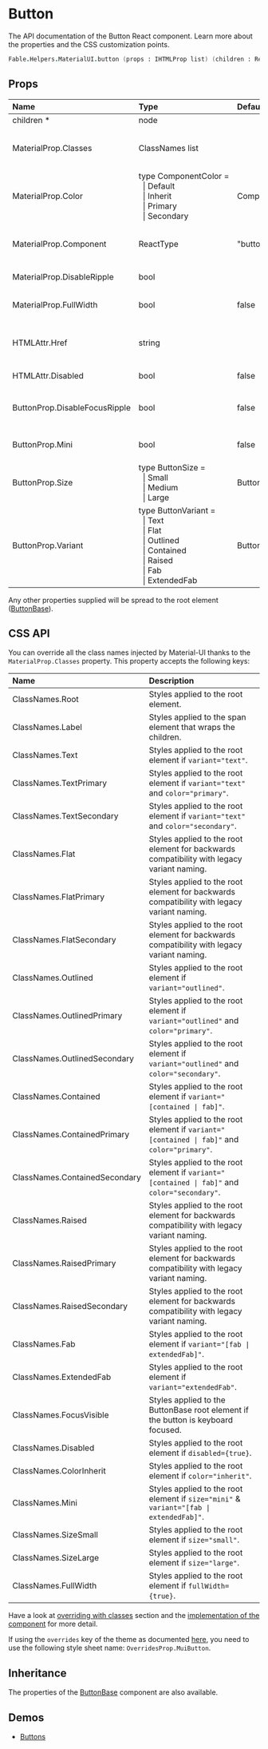 # Button

<p class="description">The API documentation of the Button React component. Learn more about the properties and the CSS customization points.</p>

```fsharp
Fable.Helpers.MaterialUI.button (props : IHTMLProp list) (children : ReactElement list) : ReactElement
```



## Props

| Name | Type | Default | Description |
|:-----|:-----|:--------|:------------|
| <span class="prop-name required">children *</span> | <span class="prop-type">node</span> |   | The content of the button. |
| <span class="prop-name">MaterialProp.Classes</span> | <span class="prop-type">ClassNames list</span> |   | Override or extend the styles applied to the component.  See CSS API below for more details.  |
| <span class="prop-name">MaterialProp.Color</span> | <span class="prop-type">type&nbsp;ComponentColor&nbsp;=<br>&nbsp;&nbsp;&#124;&nbsp;Default<br>&nbsp;&nbsp;&#124;&nbsp;Inherit<br>&nbsp;&nbsp;&#124;&nbsp;Primary<br>&nbsp;&nbsp;&#124;&nbsp;Secondary<br></span> | <span class="prop-default">ComponentColor.Default</span> | The color of the component. It supports those theme colors that make sense for this component. |
| <span class="prop-name">MaterialProp.Component</span> | <span class="prop-type">ReactType</span> | <span class="prop-default">"button"</span> | The component used for the root node. Either a string to use a DOM element or a component. |
| <span class="prop-name">MaterialProp.DisableRipple</span> | <span class="prop-type">bool</span> |   | If `true`, the ripple effect will be disabled. |
| <span class="prop-name">MaterialProp.FullWidth</span> | <span class="prop-type">bool</span> | <span class="prop-default">false</span> | If `true`, the button will take up the full width of its container. |
| <span class="prop-name">HTMLAttr.Href</span> | <span class="prop-type">string</span> |   | The URL to link to when the button is clicked. If defined, an `a` element will be used as the root node. |
| <span class="prop-name">HTMLAttr.Disabled</span> | <span class="prop-type">bool</span> | <span class="prop-default">false</span> | If `true`, the button will be disabled. |
| <span class="prop-name">ButtonProp.DisableFocusRipple</span> | <span class="prop-type">bool</span> | <span class="prop-default">false</span> | If `true`, the  keyboard focus ripple will be disabled. `MaterialProp.DisableRipple` must also be true. |
| <span class="prop-name">ButtonProp.Mini</span> | <span class="prop-type">bool</span> | <span class="prop-default">false</span> | If `true`, and `Variant` is `Fab`, will use mini floating action button styling. |
| <span class="prop-name">ButtonProp.Size</span> | <span class="prop-type">type&nbsp;ButtonSize&nbsp;=<br>&nbsp;&nbsp;&#124;&nbsp;Small<br>&nbsp;&nbsp;&#124;&nbsp;Medium<br>&nbsp;&nbsp;&#124;&nbsp;Large<br></span> | <span class="prop-default">ButtonSize.Medium</span> | The size of the button. `Small` is equivalent to the dense button styling. |
| <span class="prop-name">ButtonProp.Variant</span> | <span class="prop-type">type&nbsp;ButtonVariant&nbsp;=<br>&nbsp;&nbsp;&#124;&nbsp;Text<br>&nbsp;&nbsp;&#124;&nbsp;Flat<br>&nbsp;&nbsp;&#124;&nbsp;Outlined<br>&nbsp;&nbsp;&#124;&nbsp;Contained<br>&nbsp;&nbsp;&#124;&nbsp;Raised<br>&nbsp;&nbsp;&#124;&nbsp;Fab<br>&nbsp;&nbsp;&#124;&nbsp;ExtendedFab<br></span> | <span class="prop-default">ButtonVariant.Text</span> | The variant to use. __WARNING__: `Flat` and `Raised` are deprecated. Instead use `Text` and `Contained` respectively. |

Any other properties supplied will be spread to the root element ([ButtonBase](#/api/button-base)).

## CSS API

You can override all the class names injected by Material-UI thanks to the `MaterialProp.Classes` property.
This property accepts the following keys:


| Name | Description |
|:-----|:------------|
| <span class="prop-name">ClassNames.Root</span> | Styles applied to the root element.
| <span class="prop-name">ClassNames.Label</span> | Styles applied to the span element that wraps the children.
| <span class="prop-name">ClassNames.Text</span> | Styles applied to the root element if `variant="text"`.
| <span class="prop-name">ClassNames.TextPrimary</span> | Styles applied to the root element if `variant="text"` and `color="primary"`.
| <span class="prop-name">ClassNames.TextSecondary</span> | Styles applied to the root element if `variant="text"` and `color="secondary"`.
| <span class="prop-name">ClassNames.Flat</span> | Styles applied to the root element for backwards compatibility with legacy variant naming.
| <span class="prop-name">ClassNames.FlatPrimary</span> | Styles applied to the root element for backwards compatibility with legacy variant naming.
| <span class="prop-name">ClassNames.FlatSecondary</span> | Styles applied to the root element for backwards compatibility with legacy variant naming.
| <span class="prop-name">ClassNames.Outlined</span> | Styles applied to the root element if `variant="outlined"`.
| <span class="prop-name">ClassNames.OutlinedPrimary</span> | Styles applied to the root element if `variant="outlined"` and `color="primary"`.
| <span class="prop-name">ClassNames.OutlinedSecondary</span> | Styles applied to the root element if `variant="outlined"` and `color="secondary"`.
| <span class="prop-name">ClassNames.Contained</span> | Styles applied to the root element if `variant="[contained \| fab]"`.
| <span class="prop-name">ClassNames.ContainedPrimary</span> | Styles applied to the root element if `variant="[contained \| fab]"` and `color="primary"`.
| <span class="prop-name">ClassNames.ContainedSecondary</span> | Styles applied to the root element if `variant="[contained \| fab]"` and `color="secondary"`.
| <span class="prop-name">ClassNames.Raised</span> | Styles applied to the root element for backwards compatibility with legacy variant naming.
| <span class="prop-name">ClassNames.RaisedPrimary</span> | Styles applied to the root element for backwards compatibility with legacy variant naming.
| <span class="prop-name">ClassNames.RaisedSecondary</span> | Styles applied to the root element for backwards compatibility with legacy variant naming.
| <span class="prop-name">ClassNames.Fab</span> | Styles applied to the root element if `variant="[fab \| extendedFab]"`.
| <span class="prop-name">ClassNames.ExtendedFab</span> | Styles applied to the root element if `variant="extendedFab"`.
| <span class="prop-name">ClassNames.FocusVisible</span> | Styles applied to the ButtonBase root element if the button is keyboard focused.
| <span class="prop-name">ClassNames.Disabled</span> | Styles applied to the root element if `disabled={true}`.
| <span class="prop-name">ClassNames.ColorInherit</span> | Styles applied to the root element if `color="inherit"`.
| <span class="prop-name">ClassNames.Mini</span> | Styles applied to the root element if `size="mini"` & `variant="[fab \| extendedFab]"`.
| <span class="prop-name">ClassNames.SizeSmall</span> | Styles applied to the root element if `size="small"`.
| <span class="prop-name">ClassNames.SizeLarge</span> | Styles applied to the root element if `size="large"`.
| <span class="prop-name">ClassNames.FullWidth</span> | Styles applied to the root element if `fullWidth={true}`.

Have a look at [overriding with classes](#/customization/overrides) section
and the [implementation of the component](https://github.com/mui-org/material-ui/tree/master/packages/material-ui/src/Button/Button.js)
for more detail.

If using the `overrides` key of the theme as documented
[here](#/customization/themes),
you need to use the following style sheet name: `OverridesProp.MuiButton`.

## Inheritance

The properties of the [ButtonBase](#/api/button-base) component are also available.
<!-- You can take advantage of this behavior to [target nested components](/guides/api/#spread). -->

## Demos

- [Buttons](#/demos/buttons/)

